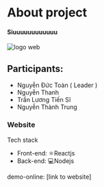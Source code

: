 
# About project

#### Siuuuuuuuuuuuu

![logo web](https://res.cloudinary.com/dw8ilqth2/image/upload/v1669809941/logo_mwaet4_i0insm.png)
## Participants:
- Nguyễn Đức Toàn ( Leader )
- Nguyễn Thanh
- Trần Lương Tiến Sĩ
- Nguyễn Thành Trung

### Website
Tech stack
- Front-end: ⚛️Reactjs
- Back-end: 💻Nodejs

demo-online: [link to website]
